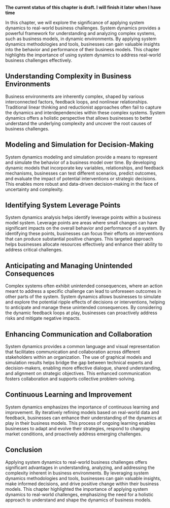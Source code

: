 **The current status of this chapter is draft. I will finish it later when I have time**

In this chapter, we will explore the significance of applying system dynamics to real-world business challenges. System dynamics provides a powerful framework for understanding and analyzing complex systems, such as business models, in dynamic environments. By applying system dynamics methodologies and tools, businesses can gain valuable insights into the behavior and performance of their business models. This chapter highlights the importance of using system dynamics to address real-world business challenges effectively.

Understanding Complexity in Business Environments
-------------------------------------------------

Business environments are inherently complex, shaped by various interconnected factors, feedback loops, and nonlinear relationships. Traditional linear thinking and reductionist approaches often fail to capture the dynamics and interdependencies within these complex systems. System dynamics offers a holistic perspective that allows businesses to better understand the underlying complexity and uncover the root causes of business challenges.

Modeling and Simulation for Decision-Making
-------------------------------------------

System dynamics modeling and simulation provide a means to represent and simulate the behavior of a business model over time. By developing dynamic models that incorporate key variables, relationships, and feedback mechanisms, businesses can test different scenarios, predict outcomes, and evaluate the impact of potential interventions or strategic decisions. This enables more robust and data-driven decision-making in the face of uncertainty and complexity.

Identifying System Leverage Points
----------------------------------

System dynamics analysis helps identify leverage points within a business model system. Leverage points are areas where small changes can have significant impacts on the overall behavior and performance of a system. By identifying these points, businesses can focus their efforts on interventions that can produce substantial positive changes. This targeted approach helps businesses allocate resources effectively and enhance their ability to address critical challenges.

Anticipating and Managing Unintended Consequences
-------------------------------------------------

Complex systems often exhibit unintended consequences, where an action meant to address a specific challenge can lead to unforeseen outcomes in other parts of the system. System dynamics allows businesses to simulate and explore the potential ripple effects of decisions or interventions, helping to anticipate and manage these unintended consequences. By considering the dynamic feedback loops at play, businesses can proactively address risks and mitigate negative impacts.

Enhancing Communication and Collaboration
-----------------------------------------

System dynamics provides a common language and visual representation that facilitates communication and collaboration across different stakeholders within an organization. The use of graphical models and simulation results helps bridge the gap between technical experts and decision-makers, enabling more effective dialogue, shared understanding, and alignment on strategic objectives. This enhanced communication fosters collaboration and supports collective problem-solving.

Continuous Learning and Improvement
-----------------------------------

System dynamics emphasizes the importance of continuous learning and improvement. By iteratively refining models based on real-world data and feedback, businesses can enhance their understanding of the dynamics at play in their business models. This process of ongoing learning enables businesses to adapt and evolve their strategies, respond to changing market conditions, and proactively address emerging challenges.

Conclusion
----------

Applying system dynamics to real-world business challenges offers significant advantages in understanding, analyzing, and addressing the complexity inherent in business environments. By leveraging system dynamics methodologies and tools, businesses can gain valuable insights, make informed decisions, and drive positive change within their business models. This chapter highlighted the importance of applying system dynamics to real-world challenges, emphasizing the need for a holistic approach to understand and shape the dynamics of business models.
